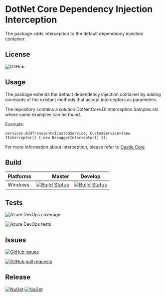 # DotNet Core Dependency Injection Interception

The package adds interception to the default dependency injection container.

## License

![GitHub](https://img.shields.io/github/license/HamzaLee/dotnetcore-di-interception)

## Usage

The package extends the default dependency injection container by adding overloads of the existant methods that accept interceptors as parameters.

The repository contains a solution DotNetCore.DI.Interception.Samples.sln where some examples can be found.

Example:
```
services.AddTransient<ICustomService, CustomService>(new IInterceptor[] { new DebuggerInterceptor() });
```

For more information about interception, please refer to [Castle Core](https://github.com/castleproject/Core)

## Build

| Platforms       | Master       | Develop    |
|-----------------|-------------:|------------|
| Windows|[![Build Status](https://dev.azure.com/HamzaLee/dotnetcore-di-interception/_apis/build/status/HamzaLee.dotnetcore-di-interception?branchName=master)](https://dev.azure.com/HamzaLee/dotnetcore-di-interception/_build/latest?definitionId=1&branchName=master) |[![Build Status](https://dev.azure.com/HamzaLee/dotnetcore-di-interception/_apis/build/status/HamzaLee.dotnetcore-di-interception?branchName=develop)](https://dev.azure.com/HamzaLee/dotnetcore-di-interception/_build/latest?definitionId=1&branchName=develop)

## Tests

![Azure DevOps coverage](https://img.shields.io/azure-devops/coverage/HamzaLee/dotnetcore-di-interception/1)

![Azure DevOps tests](https://img.shields.io/azure-devops/tests/HamzaLee/dotnetcore-di-interception/1)

## Issues

[![GitHub issues](https://img.shields.io/github/issues/HamzaLee/dotnetcore-di-interception)](https://github.com/TapInnovAdmin/TapInnov-Master/issues)

[![GitHub pull requests](https://img.shields.io/github/issues-pr/HamzaLee/dotnetcore-di-interception)](https://github.com/TapInnovAdmin/TapInnov-Master/pulls)

## Release

[![NuGet](https://img.shields.io/nuget/v/DotNetCore.DI.Interception)](https://www.nuget.org/packages/DotNetCore.DI.Interception/)
[![NuGet](https://img.shields.io/nuget/dt/DotNetCore.DI.Interception)](https://www.nuget.org/packages/DotNetCore.DI.Interception/)

